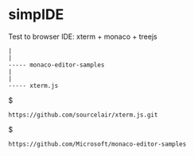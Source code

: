 # simpIDE
Test to browser IDE:  xterm + monaco + treejs

```
|
|
----- monaco-editor-samples 
|
|
----- xterm.js
```

$ 
```
https://github.com/sourcelair/xterm.js.git
```

$
```
https://github.com/Microsoft/monaco-editor-samples
```
